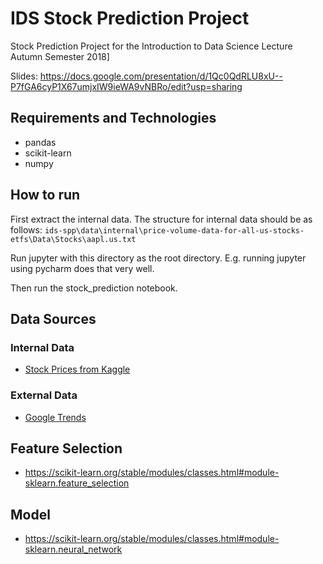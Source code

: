 # IDS Stock Prediction Project

Stock Prediction Project for the Introduction to Data Science Lecture Autumn Semester 2018]

Slides:
https://docs.google.com/presentation/d/1Qc0QdRLU8xU--P7fGA6cyP1X67umjxIW9ieWA9vNBRo/edit?usp=sharing

## Requirements and Technologies
- pandas
- scikit-learn
- numpy

## How to run
First extract the internal data.
The structure for internal data should be as follows:
`ids-spp\data\internal\price-volume-data-for-all-us-stocks-etfs\Data\Stocks\aapl.us.txt`

Run jupyter with this directory as the root directory.
E.g. running jupyter using pycharm does that very well.

Then run the stock_prediction notebook.

## Data Sources

### Internal Data
- [Stock Prices from Kaggle](https://www.kaggle.com/borismarjanovic/price-volume-data-for-all-us-stocks-etfs)

### External Data
- [Google Trends](http://googletrends.github.io/data/)

## Feature Selection
- https://scikit-learn.org/stable/modules/classes.html#module-sklearn.feature_selection

## Model
- https://scikit-learn.org/stable/modules/classes.html#module-sklearn.neural_network
